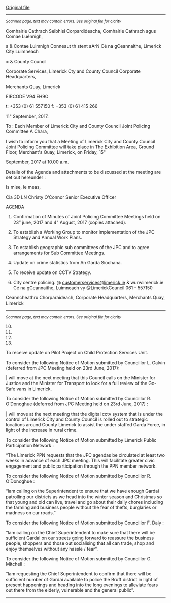 [Original file](https://www.limerick.ie/sites/default/files/media/documents/2017-09/agenda.pdf)

---
*<small>Scanned page, text may contain errors. See original file for clarity</small>*  

Comhairle Cathrach Seibhisi Corpardideacha,
Comhairle Cathrach agus Comae Luénnigh,

a & Contae Luimnigh Conneaut th stent
aArN Cé na gCeannaithe,
Limerick City Luimneach

= & County Council

Corporate Services,
Limerick Cty and County Council
Corporate Headquarters,

Merchants Quay,
Limerick

EIRCODE V94 EH9O

t: +353 (0) 61 557150
f: +353 (0) 61 415 266

11" September, 2017.

To : Each Member of Limerick City and County Council Joint Policing Committee
A Chara,

I wish to inform you that a Meeting of Limerick City and County Council Joint Policing Committee will
take place in The Exhibition Area, Ground Floor, Merchant's Quay, Limerick, on Friday, 15"

September, 2017 at 10.00 a.m.

Details of the Agenda and attachments to be discussed at the meeting are set out hereunder :

Is mise, le meas,

Cia 3D LN
Christy O’Connor
Senior Executive Officer

AGENDA

1. Confirmation of Minutes of Joint Policing Committee Meetings held on 23” june, 2017 and
4" August, 2017 (copies attached).

2. To establish a Working Group to monitor implementation of the JPC Strategy and Annual
Work Plans.

3. To establish geographic sub committees of the JPC and to agree arrangements for Sub
Committee Meetings.

4. Update on crime statistics from An Garda Siochana.

5. To receive update on CCTV Strategy.

6. City centre policing.
@ customerservices@limerick.ie
& wurwlimerick.ie
Cé na gCeannaithe, Luimneach vy @LimerickCouncil
061 - 557150

Ceanncheathru Chorparaideach,
Corporate Headquarters, Merchants Quay, Limerick


---
*<small>Scanned page, text may contain errors. See original file for clarity</small>*  

10.

11.

12.

13.

To receive update on Pilot Project on Child Protection Services Unit.

To consider the following Notice of Motion submitted by Councillor L. Galvin (deferred from
JPC Meeting held on 23rd June, 2017):

| will move at the next meeting that this Council calls on the Minister for Justice and the
Minister for Transport to look for a full review of the Go-Safe vans in Limerick.

To consider the following Notice of Motion submitted by Councillor R. O’Donoghue
(deferred from JPC Meeting held on 23rd June, 2017) :

| will move at the next meeting that the digital cctv system that is under the control of
Limerick City and County Council is rolled out to strategic locations around County Limerick
to assist the under staffed Garda Force, in light of the increase in rural crime.

To consider the following Notice of Motion submitted by Limerick Public Participation
Network :

“The Limerick PPN requests that the JPC agendas be circulated at least two weeks in
advance of each JPC meeting. This will facilitate greater civic engagement and public
participation through the PPN member network.

To consider the following Notice of Motion submitted by Councillor R. O’Donoghue :

“lam calling on the Superintendent to ensure that we have enough Gardai patrolling our
districts as we head into the winter season and Christmas so that young and old can live,
travel and go about their daily chores including the farming and business people without the
fear of thefts, burglaries or madness on our roads.”

To consider the following Notice of Motion submitted by Councillor F. Daly :

“lam calling on the Chief Superintendent to make sure that there will be sufficient Gardai on
our streets going forward to reassure the business people, shoppers and those out
socialising that all can trade, shop and enjoy themselves without any hassle / fear”.

To consider the following Notice of Motion submitted by Councillor G. Mitchell :

“lam requesting the Chief Superintendent to confirm that there will be sufficient number of
Gardai available to police the Bruff district in light of present happenings and heading into
the long evenings to alleviate fears out there from the elderly, vulnerable and the general
public”.


---
